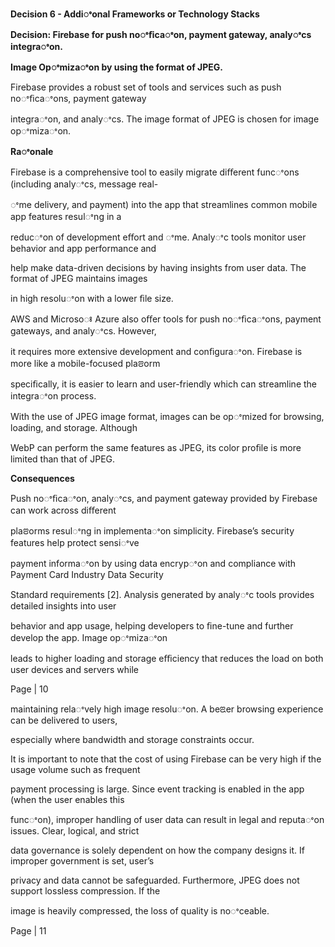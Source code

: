 ﻿<a name="br1"></a> 

**Decision 6 - Addiꢀonal Frameworks or Technology Stacks**

**Decision: Firebase for push noꢀﬁcaꢀon, payment gateway, analyꢀcs integraꢀon.**

**Image Opꢀmizaꢀon by using the format of JPEG.**

Firebase provides a robust set of tools and services such as push noꢀﬁcaꢀons, payment gateway

integraꢀon, and analyꢀcs. The image format of JPEG is chosen for image opꢀmizaꢀon.

**Raꢀonale**

Firebase is a comprehensive tool to easily migrate diﬀerent funcꢀons (including analyꢀcs, message real-

ꢀme delivery, and payment) into the app that streamlines common mobile app features resulꢀng in a

reducꢀon of development eﬀort and ꢀme. Analyꢀc tools monitor user behavior and app performance and

help make data-driven decisions by having insights from user data. The format of JPEG maintains images

in high resoluꢀon with a lower ﬁle size.

AWS and Microsoꢁ Azure also oﬀer tools for push noꢀﬁcaꢀons, payment gateways, and analyꢀcs. However,

it requires more extensive development and conﬁguraꢀon. Firebase is more like a mobile-focused plaꢂorm

speciﬁcally, it is easier to learn and user-friendly which can streamline the integraꢀon process.

With the use of JPEG image format, images can be opꢀmized for browsing, loading, and storage. Although

WebP can perform the same features as JPEG, its color proﬁle is more limited than that of JPEG.

**Consequences**

Push noꢀﬁcaꢀon, analyꢀcs, and payment gateway provided by Firebase can work across diﬀerent

plaꢂorms resulꢀng in implementaꢀon simplicity. Firebase’s security features help protect sensiꢀve

payment informaꢀon by using data encrypꢀon and compliance with Payment Card Industry Data Security

Standard requirements [2]. Analysis generated by analyꢀc tools provides detailed insights into user

behavior and app usage, helping developers to ﬁne-tune and further develop the app. Image opꢀmizaꢀon

leads to higher loading and storage eﬃciency that reduces the load on both user devices and servers while

Page | 10



<a name="br2"></a> 

maintaining relaꢀvely high image resoluꢀon. A beꢃer browsing experience can be delivered to users,

especially where bandwidth and storage constraints occur.

It is important to note that the cost of using Firebase can be very high if the usage volume such as frequent

payment processing is large. Since event tracking is enabled in the app (when the user enables this

funcꢀon), improper handling of user data can result in legal and reputaꢀon issues. Clear, logical, and strict

data governance is solely dependent on how the company designs it. If improper government is set, user’s

privacy and data cannot be safeguarded. Furthermore, JPEG does not support lossless compression. If the

image is heavily compressed, the loss of quality is noꢀceable.

Page | 11


